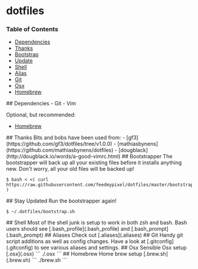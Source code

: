 # dotfiles

### Table of Contents
- [Dependencies](#dependencies)
- [Thanks](#thanks)
- [Bootstrap](#bootstrap)
- [Update](#update)
- [Shell](#shell)
- [Alias](#alias)
- [Git](#git)
- [Osx](#osx)
- [Homebrew](#homebrew)


<a name="dependencies">
## Dependencies
- Git
- Vim

Optional, but recommended:
- [Homebrew](http://mxcl.github.com/homebrew/)


<a name="thanks">
## Thanks
Bits and bobs have been used from:
- [gf3](https://github.com/gf3/dotfiles/tree/v1.0.0)
- [mathiasbynens](https://github.com/mathiasbynens/dotfiles)
- [dougblack](http://dougblack.io/words/a-good-vimrc.html)

<a name="bootstrap">
## Bootstrapper
The bootstrapper will back up all your existing files before it installs anything new. Don't worry, all your old files will be backed up!

``` bash-session
$ bash < <( curl https://raw.githubusercontent.com/feedmypixel/dotfiles/master/bootstrap.sh )
```


<a name="update">
## Stay Updated
Run the bootstrapper again!

``` bash-session
$ ~/.dotfiles/bootstrap.sh
```


<a name="shell">
## Shell
Most of the shell junk is setup to work in both zsh and bash. Bash users should see [.bash_profile](.bash_profile) and [.bash_prompt](.bash_prompt)

<a name="alias">
## Aliases
Check out [.aliases](.aliases)

<a name="git">
## Git
Handy git script additions as well as config changes.
Have a look at [.gitconfig](.gitconfig) to see various aliases and settings.

<a name="osx">
## Osx
Sensible Osx setup [.osx](.osx)
```
./.osx
```
<a name="homebrew">
## Homebrew
Home brew setup [.brew.sh](.brew.sh)
```
./brew.sh
```
